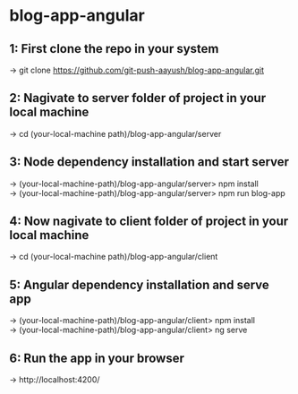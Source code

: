 # blog-app-angular

## 1: First clone the repo in your system

-> git clone https://github.com/git-push-aayush/blog-app-angular.git

## 2: Nagivate to server folder of project in your local machine 

-> cd (your-local-machine path)/blog-app-angular/server

## 3: Node dependency installation and start server

-> (your-local-machine-path)/blog-app-angular/server> npm install <br/>
-> (your-local-machine-path)/blog-app-angular/server> npm run blog-app

## 4: Now nagivate to client folder of project in your local machine 

-> cd (your-local-machine path)/blog-app-angular/client

## 5: Angular dependency installation and serve app

-> (your-local-machine-path)/blog-app-angular/client> npm install <br/>
-> (your-local-machine-path)/blog-app-angular/client> ng serve

## 6: Run the app in your browser

->  http://localhost:4200/

